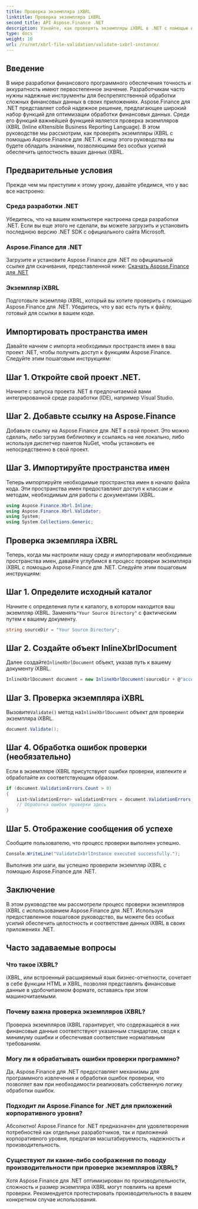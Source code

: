 ```yaml
---
title: Проверка экземпляра iXBRL
linktitle: Проверка экземпляра iXBRL
second_title: API Aspose.Finance .NET
description: Узнайте, как проверять экземпляры iXBRL в .NET с помощью Aspose.Finance. Обеспечьте целостность данных и соответствие требованиям без особых усилий. #Aspose #Финансы #iXBRL
type: docs
weight: 10
url: /ru/net/xbrl-file-validation/validate-ixbrl-instance/
---
```

## Введение
В мире разработки финансового программного обеспечения точность и аккуратность имеют первостепенное значение. Разработчикам часто нужны надежные инструменты для беспрепятственной обработки сложных финансовых данных в своих приложениях. Aspose.Finance для .NET представляет собой надежное решение, предлагающее широкий набор функций для оптимизации обработки финансовых данных. Среди его функций важнейшей функцией является проверка экземпляров iXBRL (Inline eXtensible Business Reporting Language). В этом руководстве мы рассмотрим, как проверять экземпляры iXBRL с помощью Aspose.Finance для .NET. К концу этого руководства вы будете обладать знаниями, позволяющими без особых усилий обеспечить целостность ваших данных iXBRL.
## Предварительные условия
Прежде чем мы приступим к этому уроку, давайте убедимся, что у вас все настроено:
### Среда разработки .NET
Убедитесь, что на вашем компьютере настроена среда разработки .NET. Если вы еще этого не сделали, вы можете загрузить и установить последнюю версию .NET SDK с официального сайта Microsoft.
### Aspose.Finance для .NET
Загрузите и установите Aspose.Finance для .NET по официальной ссылке для скачивания, представленной ниже:
[Скачать Aspose.Finance для .NET](https://releases.aspose.com/finance/net/)
### Экземпляр iXBRL
Подготовьте экземпляр iXBRL, который вы хотите проверить с помощью Aspose.Finance для .NET. Убедитесь, что у вас есть путь к файлу, готовый для ссылки в вашем коде.
## Импортировать пространства имен
Давайте начнем с импорта необходимых пространств имен в ваш проект .NET, чтобы получить доступ к функциям Aspose.Finance. Следуйте этим пошаговым инструкциям:
## Шаг 1. Откройте свой проект .NET.
Начните с запуска проекта .NET в предпочитаемой вами интегрированной среде разработки (IDE), например Visual Studio.
## Шаг 2. Добавьте ссылку на Aspose.Finance
Добавьте ссылку на Aspose.Finance для .NET в свой проект. Это можно сделать, либо загрузив библиотеку и ссылаясь на нее локально, либо используя диспетчер пакетов NuGet, чтобы установить ее непосредственно в свой проект.
## Шаг 3. Импортируйте пространства имен
Теперь импортируйте необходимые пространства имен в начало файла кода. Эти пространства имен предоставляют доступ к классам и методам, необходимым для работы с документами iXBRL.
```csharp
using Aspose.Finance.Xbrl.Inline;
using Aspose.Finance.Xbrl.Validator;
using System;
using System.Collections.Generic;
```
## Проверка экземпляра iXBRL
Теперь, когда мы настроили нашу среду и импортировали необходимые пространства имен, давайте углубимся в процесс проверки экземпляра iXBRL с помощью Aspose.Finance для .NET. Следуйте этим пошаговым инструкциям:
## Шаг 1. Определите исходный каталог
 Начните с определения пути к каталогу, в котором находится ваш экземпляр iXBRL. Заменять`"Your Source Directory"` с фактическим путем к вашему документу.
```csharp
string sourceDir = "Your Source Directory";
```
## Шаг 2. Создайте объект InlineXbrlDocument
 Далее создайте`InlineXbrlDocument` объект, указав путь к вашему документу iXBRL.
```csharp
InlineXbrlDocument document = new InlineXbrlDocument(sourceDir + @"account_1.html");
```
## Шаг 3. Проверка экземпляра iXBRL
 Вызовите`Validate()` метод на`InlineXbrlDocument` объект для проверки экземпляра iXBRL.
```csharp
document.Validate();
```
## Шаг 4. Обработка ошибок проверки (необязательно)
Если в экземпляре iXBRL присутствуют ошибки проверки, извлеките и обработайте их соответствующим образом.
```csharp
if (document.ValidationErrors.Count > 0)
{
    List<ValidationError> validationErrors = document.ValidationErrors;
    // Обработка ошибок проверки здесь
}
```
## Шаг 5. Отображение сообщения об успехе
Сообщите пользователю, что процесс проверки выполнен успешно.
```csharp
Console.WriteLine("ValidateIxbrlInstance executed successfully.");
```
Выполнив эти шаги, вы успешно проверили экземпляр iXBRL с помощью Aspose.Finance для .NET.
## Заключение
В этом руководстве мы рассмотрели процесс проверки экземпляров iXBRL с использованием Aspose.Finance для .NET. Используя предоставленное пошаговое руководство, вы можете без особых усилий обеспечить целостность и соответствие данных iXBRL в своих приложениях .NET.
## Часто задаваемые вопросы
### Что такое iXBRL?
iXBRL, или встроенный расширяемый язык бизнес-отчетности, сочетает в себе функции HTML и XBRL, позволяя представлять финансовые данные в удобочитаемом формате, оставаясь при этом машиночитаемыми.
### Почему важна проверка экземпляров iXBRL?
Проверка экземпляров iXBRL гарантирует, что содержащиеся в них финансовые данные соответствуют указанным стандартам, сводя к минимуму ошибки и обеспечивая соответствие нормативным требованиям.
### Могу ли я обрабатывать ошибки проверки программно?
Да, Aspose.Finance для .NET предоставляет механизмы для программного извлечения и обработки ошибок проверки, что позволяет вам при необходимости реализовать собственную логику обработки ошибок.
### Подходит ли Aspose.Finance for .NET для приложений корпоративного уровня?
Абсолютно! Aspose.Finance for .NET предназначен для удовлетворения потребностей как отдельных разработчиков, так и приложений корпоративного уровня, предлагая масштабируемость, надежность и производительность.
### Существуют ли какие-либо соображения по поводу производительности при проверке экземпляров iXBRL?
Хотя Aspose.Finance для .NET оптимизирован по производительности, сложность и размер экземпляра iXBRL могут повлиять на время проверки. Рекомендуется протестировать производительность в вашем конкретном случае использования.